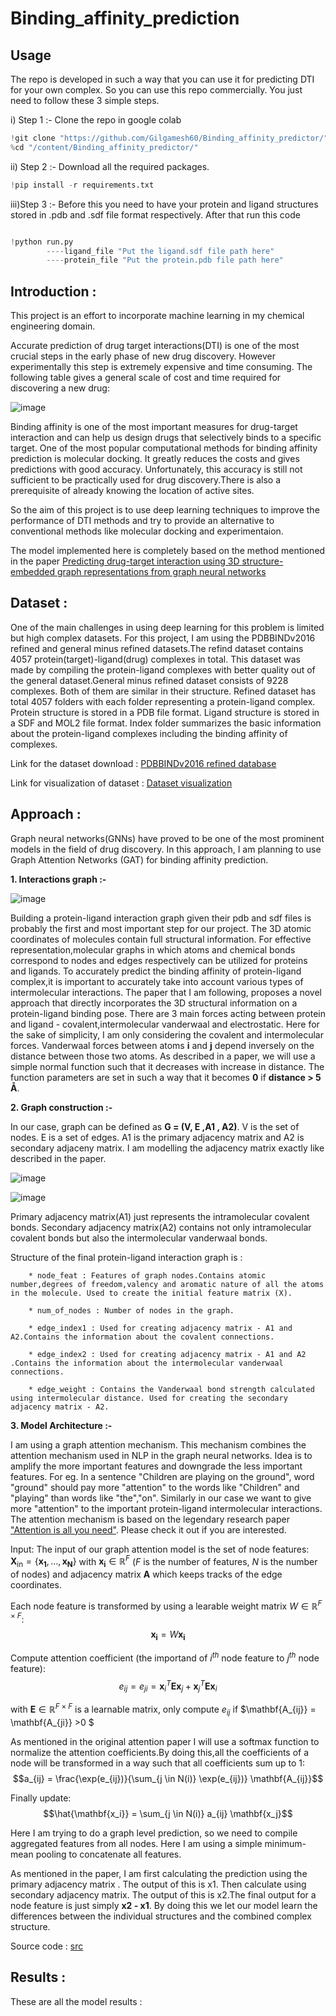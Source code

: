 # Binding_affinity_prediction



## Usage 

The repo is developed in such a way that you can use it for predicting DTI for your own complex. So you can use this repo commercially. You just need to follow these 3 simple steps.

i) Step 1 :- Clone the repo in google colab

```python
!git clone "https://github.com/Gilgamesh60/Binding_affinity_predictor/"
%cd "/content/Binding_affinity_predictor/"
```

ii) Step 2 :- Download all the required packages.

```python
!pip install -r requirements.txt
```

iii)Step 3 :- Before this you need to have your protein and ligand structures stored in .pdb and .sdf file format respectively. After that run this code

```python

!python run.py
        ----ligand_file "Put the ligand.sdf file path here"
        ----protein_file "Put the protein.pdb file path here"
```

## Introduction :

This project is an effort to incorporate machine learning in my chemical engineering domain.

Accurate prediction of drug target interactions(DTI) is one of the most crucial steps in the early phase of new drug discovery. However experimentally this step is extremely expensive and time consuming. The following table gives a general scale of cost and time required for discovering a new drug:




 ![image](https://github.com/Gilgamesh60/Binding_affinity_predictor/assets/104096164/2af77296-32a4-4056-9409-0e17a3916139)


Binding affinity is one of the most important measures for drug-target interaction and can help us design drugs that selectively binds to a specific target. 
One of the most popular computational methods for binding affinity prediction is molecular docking. It greatly reduces the costs and gives predictions with good accuracy. Unfortunately, this accuracy is still not sufficient to be practically used for drug discovery.There is also a prerequisite of already knowing the location of active sites. 

So the aim of this project is to use deep learning techniques to improve the performance of DTI methods and try to provide an alternative to conventional methods like molecular docking and experimentaion.

The model implemented here is completely based on the method mentioned in the paper [Predicting drug-target interaction using 3D structure-embedded graph representations from graph neural networks](https://pubs.acs.org/doi/pdf/10.1021/acs.jcim.9b00387)

## Dataset :

One of the main challenges in using deep learning for this problem is limited but high complex datasets. For this project, I am using the PDBBINDv2016 refined and general minus refined datasets.The refind dataset contains 4057 protein(target)-ligand(drug) complexes in total. This dataset was made by compiling the protein-ligand complexes with better quality out of the general dataset.General minus refined dataset consists of 9228 complexes. Both of them are similar in their structure. 
Refined dataset has total 4057 folders with each folder representing a protein-ligand complex. Protein structure is stored in a PDB file format. Ligand structure is stored in a SDF and MOL2 file format. Index folder summarizes the basic information about the protein-ligand complexes including the binding affinity of complexes.

Link for the dataset download : [PDBBINDv2016 refined database](https://drive.google.com/drive/folders/1s3i9rIPzQAD2OqEkE4qwVVPsuc7UT0Ol?usp=sharing)

Link for visualization of dataset : [Dataset visualization](https://github.com/Gilgamesh60/Binding_affinity_predictor/blob/main/visualize/dataset_visualization.ipynb)



## Approach :

Graph neural networks(GNNs) have proved to be one of the most prominent models in the field of drug discovery. In this approach, I am planning to use Graph Attention Networks (GAT) for binding affinity prediction.

**1. Interactions graph :-**

![image](https://github.com/Gilgamesh60/Binding_affinity_predictor/assets/104096164/5cac35f6-4a36-4d1c-86a8-d366a37daa51)


Building a protein-ligand interaction graph given their pdb and sdf files is probably the first and most important step for our project. The 3D atomic coordinates of molecules contain full structural information. For effective representation,molecular graphs in which atoms and chemical bonds correspond to nodes and edges respectively can be utilized for proteins and ligands. To accurately predict the binding affinity of protein-ligand complex,it is important to accurately take into account various types of intermolecular interactions. The paper that I am following, proposes a novel approach that directly incorporates the 3D structural information on a protein-ligand binding pose.
There are 3 main forces acting between protein and ligand - covalent,intermolecular vanderwaal and electrostatic. Here for the sake of simplicity, I am only considering the covalent and intermolecular forces. Vanderwaal forces between atoms **i** and **j** depend inversely on the distance between those two atoms. As described in a paper, we will use a simple normal function such that it decreases with increase in distance. The function parameters are set in such a way that it becomes **0** if **distance > 5 Å**.





**2. Graph construction :-**

In our case, graph can be defined as **G = (V, E ,A1 , A2)**. V is the set of nodes. E is a set of edges. A1 is the primary adjacency matrix and A2 is secondary adjaceny matrix. I am modelling the adjacency matrix exactly like described in the paper.

![image](https://github.com/Gilgamesh60/Binding_affinity_predictor/assets/104096164/61403248-3ef1-474c-86be-9e47650896bb)


![image](https://github.com/Gilgamesh60/Binding_affinity_predictor/assets/104096164/5e6f49c3-c2d6-4dcb-a67f-74c220c43f6a)


Primary adjacency matrix(A1) just represents the intramolecular covalent bonds. Secondary adjacency matrix(A2) contains not only intramolecular covalent bonds but also the intermolecular vanderwaal bonds. 

Structure of the final protein-ligand interaction graph is  :

        * node_feat : Features of graph nodes.Contains atomic number,degrees of freedom,valency and aromatic nature of all the atoms in the molecule. Used to create the initial feature matrix (X).
        
        * num_of_nodes : Number of nodes in the graph. 
        
        * edge_index1 : Used for creating adjacency matrix - A1 and A2.Contains the information about the covalent connections.
        
        * edge_index2 : Used for creating adjacency matrix - A1 and A2 .Contains the information about the intermolecular vanderwaal connections.
        
        * edge_weight : Contains the Vanderwaal bond strength calculated using intermolecular distance. Used for creating the secondary adjacency matrix - A2.





 
**3. Model Architecture :-** 

I am using a graph attention mechanism. This mechanism combines the attention mechanism used in NLP in the graph neural networks. Idea is to amplify the more important features and downgrade the less important features. For eg. In a sentence "Children are playing on the ground", word "ground" should pay more "attention" to the words like "Children" and "playing" than words like "the","on". Similarly in our case we want to give more "attention" to the important protein-ligand intermolecular interactions. The attention mechanism is based on the legendary research paper ["Attention is all you need"](https://arxiv.org/abs/1706.03762). Please check it out if you are interested.

Input: The input of our graph attention model is the set of node features: $\mathbf{X_{\text{in}}} = \{\mathbf{x_1}, \dots, \mathbf{x_N}\}$ with $\mathbf{x_i} \in \mathbb{R}^F$ ($F$ is the number of features, $N$ is the number of nodes) and adjacency matrix **A** which keeps tracks of the edge coordinates. 

Each node feature is transformed by using a learable weight matrix $W \in \mathbb{R}^{F \times F}$:  $$\mathbf{x_i} = W\mathbf{x_i}$$

Compute attention coefficient (the importand of $i^{th}$ node feature to $j^{th}$ node feature):  $$e_{ij} = e_{ji} = \mathbf{x}^{T}_i \mathbf{E} \mathbf{x}_j + \mathbf{x}^{T}_j \mathbf{E} \mathbf{x}_i$$

with $\mathbf{E} \in \mathbb{R}^{F \times F}$ is a learnable matrix, only compute $e_{ij}$ if $\mathbf{A_{ij}} = \mathbf{A_{ji}} >0 $

As mentioned in the original attention paper I will use a softmax function to normalize the attention coefficients.By doing this,all the coefficients of a node will be transformed in a way such that all coefficients sum up to 1: 
$$a_{ij} = \frac{\exp(e_{ij})}{\sum_{j \in N(i)} \exp(e_{ij})} \mathbf{A_{ij}}$$

Finally update: 
$$\hat{\mathbf{x_i}} = \sum_{j \in N(i)} a_{ij} \mathbf{x_j}$$ 

Here I am trying to do a graph level prediction, so we need to compile aggregated features from all nodes. Here I am using a simple minimum-mean pooling to concatenate all features.

As mentioned in the paper, I am first calculating the prediction using the primary adjacency matrix . The output of this is x1. Then calculate using secondary adjacency matrix. The output of this is x2.The final output for a node feature is just simply **x2 - x1**. By doing this we let our model learn the differences between the individual structures and the combined complex structure.

Source code : [src](https://github.com/Gilgamesh60/Binding_affinity_predictor/blob/main/src)

##  Results : 

These are all the model results :

